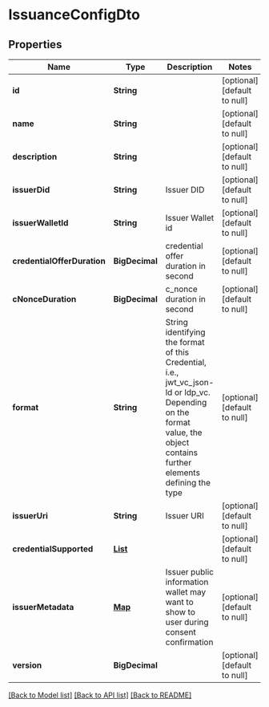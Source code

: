 # IssuanceConfigDto

## Properties

| Name                        | Type                                                       | Description                                                                                                                                                             | Notes                        |
| --------------------------- | ---------------------------------------------------------- | ----------------------------------------------------------------------------------------------------------------------------------------------------------------------- | ---------------------------- |
| **id**                      | **String**                                                 |                                                                                                                                                                         | [optional] [default to null] |
| **name**                    | **String**                                                 |                                                                                                                                                                         | [optional] [default to null] |
| **description**             | **String**                                                 |                                                                                                                                                                         | [optional] [default to null] |
| **issuerDid**               | **String**                                                 | Issuer DID                                                                                                                                                              | [optional] [default to null] |
| **issuerWalletId**          | **String**                                                 | Issuer Wallet id                                                                                                                                                        | [optional] [default to null] |
| **credentialOfferDuration** | **BigDecimal**                                             | credential offer duration in second                                                                                                                                     | [optional] [default to null] |
| **cNonceDuration**          | **BigDecimal**                                             | c_nonce duration in second                                                                                                                                              | [optional] [default to null] |
| **format**                  | **String**                                                 | String identifying the format of this Credential, i.e., jwt_vc_json-ld or ldp_vc. Depending on the format value, the object contains further elements defining the type | [optional] [default to null] |
| **issuerUri**               | **String**                                                 | Issuer URI                                                                                                                                                              | [optional] [default to null] |
| **credentialSupported**     | [**List**](IssuanceConfigDto_credentialSupported_inner.md) |                                                                                                                                                                         | [optional] [default to null] |
| **issuerMetadata**          | [**Map**](AnyType.md)                                      | Issuer public information wallet may want to show to user during consent confirmation                                                                                   | [optional] [default to null] |
| **version**                 | **BigDecimal**                                             |                                                                                                                                                                         | [optional] [default to null] |

[[Back to Model list]](../README.md#documentation-for-models) [[Back to API list]](../README.md#documentation-for-api-endpoints) [[Back to README]](../README.md)

